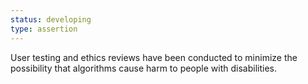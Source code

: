 ```yaml
---
status: developing
type: assertion
---
```


User testing and ethics reviews have been conducted to minimize the possibility that algorithms cause harm to people with disabilities. 
